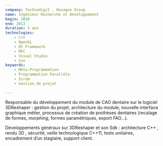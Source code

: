 ```yaml
---
company: Technodigit , Hexagon Group
name: Ingénieur Recherche et Développement
begin: 2010
end: 2013
duration: 3 ans
technologies:
    - C++ 
    - OpenGL
    - Qt Framework
    - MFC
    - Visual Studio
    - Svn
keywords:
    - Méta-Programmation
    - Programmation Parallèle
    - Scrum
    - Gestion de projet

---
```


Responsable du développement du module de CAO dentaire sur le logiciel 3DReshaper
: gestion du projet, architecture du module, nouvelle interface graphique métier, processus
de création de prothèses dentaires (recalage de formes, *morphing*, formes paramétriques,
export FAO...).

Développements généraux sur 3DReshaper et son Sdk
: architecture C++ , rendu 3D , sécurité, veille technologique C++11,
tests unitaires, encadrement d’un stagiaire, support client.